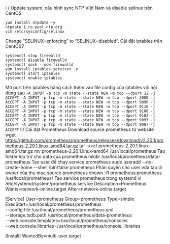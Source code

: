 I / Update system, cấu hình sync NTP Việt Nam và disable selinux trên CentOS
```
yum install ntpdate -y
ntpdate 1.ro.pool.ntp.org
vim /etc/sysconfig/selinux
```
Change “SELINUX=enforcing” to “SELINUX=disabled”.
Cài đặt iptables trên CentOS7
``````
systemctl stop firewalld
systemctl disable firewalld
systemctl mask --now firewalld
yum install iptables-services -y
systemctl start iptables
systemctl enable iptables
``````
Mở port trên iptables bằng cách thêm vào file config của iptables với nội dung sau
`
-A INPUT -p tcp -m state --state NEW -m tcp --dport 22 -j ACCEPT
-A INPUT -p tcp -m state --state NEW -m tcp --dport 3000 -j ACCEPT
-A INPUT -p tcp -m state --state NEW -m tcp --dport 9090 -j ACCEPT
-A INPUT -p tcp -m state --state NEW -m tcp --dport 9116 -j ACCEPT
-A INPUT -p tcp -m state --state NEW -m tcp --dport 9100 -j ACCEPT
-A INPUT -p tcp -m state --state NEW -m tcp --dport 9182 -j ACCEPT
-A INPUT -p tcp -m state --state NEW -m tcp --dport 9093 -j ACCEPT
-A INPUT -p tcp -m state --state NEW -m tcp --dport 9087 -j ACCEPT
`
II/ Cài đặt Prometheus
Download source prometheus từ website
wget https://github.com/prometheus/prometheus/releases/download/v2.20.1/prometheus-2.20.1.linux-amd64.tar.gz
tar -xvzf prometheus-2.20.1.linux-amd64.tar.gz
mv prometheus-2.20.1.linux-amd64 /usr/local/prometheus
Tạo folder lưu trử cho data của prometheus
mkdir /usr/local/prometheus/data-prometheus
Tạo user để chạy service prometheus
sudo useradd --no-create-home --shell /bin/false prometheus
Phân quyền cho user vừa tạo là owner  của thư mục source prometheus
chown -R prometheus:prometheus /usr/local/prometheus/
Tạo service prometheus trong systemd
vi /etc/systemd/system/prometheus.service
Description=Prometheus
Wants=network-online.target
After=network-online.target

[Service]
User=prometheus
Group=prometheus
Type=simple
ExecStart=/usr/local/prometheus/prometheus \
--config.file /usr/local/prometheus/prometheus.yml \
--storage.tsdb.path /usr/local/prometheus/data-prometheus \
--web.console.templates=/usr/local/prometheus/consoles \
--web.console.libraries=/usr/local/prometheus/console_libraries

[Install]
WantedBy=multi-user.target
